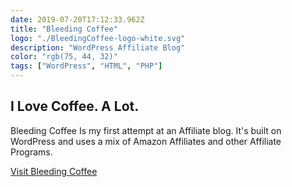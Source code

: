 ```yaml
---
date: 2019-07-20T17:12:33.962Z
title: "Bleeding Coffee" 
logo: "./BleedingCoffee-logo-white.svg"
description: "WordPress Affiliate Blog"
color: "rgb(75, 44, 32)"
tags: ["WordPress", "HTML", "PHP"]
--- 
```


## I Love Coffee. A Lot.

Bleeding Coffee Is my first attempt at an Affiliate blog. It's built on WordPress and uses a mix of Amazon Affiliates and other Affiliate Programs. 

<div class="buttons">
<a href="https://bleedingcoffee.com" class="button">Visit Bleeding Coffee</a>
</div>